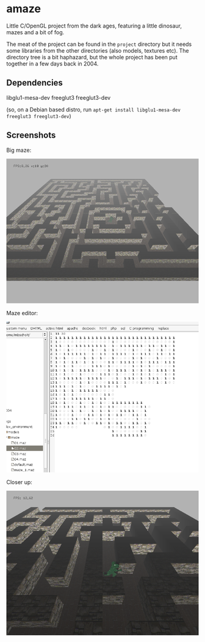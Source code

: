amaze
=====

Little C/OpenGL project from the dark ages, featuring a little dinosaur, mazes and a bit of fog.

The meat of the project can be found in the `project` directory but it needs some libraries from the other directories (also models, textures etc). The directory tree is a bit haphazard, but the whole project has been put together in a few days back in 2004.

## Dependencies

libglu1-mesa-dev freeglut3 freeglut3-dev

(so, on a Debian based distro, run `apt-get install libglu1-mesa-dev freeglut3 freeglut3-dev`)

## Screenshots

Big maze:

![Big maze](https://raw.githubusercontent.com/aquatix/amaze/master/amaze_screenshots/20040112_large_maze.png)

Maze editor:

![Maze under construction](https://raw.githubusercontent.com/aquatix/amaze/master/amaze_screenshots/20040112_large_maze_under_construction.png)

Closer up:

![Close up of the dino](https://raw.githubusercontent.com/aquatix/amaze/master/amaze_screenshots/20040111_aMaze_03.png)
